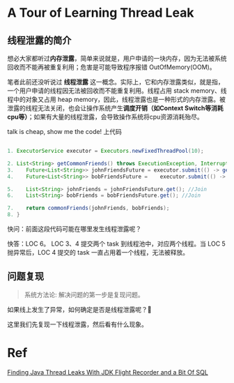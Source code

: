 # A Tour of Learning Thread Leak

## 线程泄露的简介
想必大家都听过**内存泄露**，简单来说就是，用户申请的一块内存，因为无法被系统回收而不能再被重复利用；危害是可能导致程序报错 OutOfMemory(OOM)。

笔者此前还没听说过 **线程泄露** 这一概念。实际上，它和内存泄露类似，就是指，一个用户申请的线程因无法被回收而不能重复利用。线程占用 stack memory、线程中的对象又占用 heap memory，因此，线程泄露也是一种形式的内存泄露。被泄露的线程无法关闭，也会让操作系统产生**调度开销（如Context Switch等消耗cpu等）**；如果有大量的线程泄露，会导致操作系统将cpu资源消耗殆尽。

talk is cheap, show me the code! 上代码
```java

1. ExecutorService executor = Executors.newFixedThreadPool(10);

2. List<String> getCommonFriends() throws ExecutionException, InterruptedException = {
3.    Future<List<String>> johnFriendsFuture = executor.submit(() -> getFriends("John"));
4.    Future<List<String>> bobFriendsFuture =    executor.submit(() -> getFriends("Bob")); 

5.    List<String> johnFriends = johnFriendsFuture.get(); //Join
6.    List<String> bobFriends = bobFriendsFuture.get(); //Join 

7.    return commonFriends(johnFriends, bobFriends);
8. }
```

快问：前面这段代码可能在哪里发生线程泄露呢？

快答：LOC 6。 LOC 3、4 提交两个 task 到线程池中，对应两个线程。当 LOC 5 抛异常后，LOC 4 提交的 task 一直占用着一个线程，无法被释放。


## 问题复现
> 系统方法论: 解决问题的第一步是复现问题。

如果线上发生了异常，如何确定是否是线程泄露呢？🤔 

这里我们先复现一下线程泄露，然后看有什么现象。


# Ref
[Finding Java Thread Leaks With JDK Flight Recorder and a Bit Of SQL]

[Finding Java Thread Leaks With JDK Flight Recorder and a Bit Of SQL]: https://www.morling.dev/blog/finding-java-thread-leaks-with-jdk-flight-recorder-and-bit-of-sql/